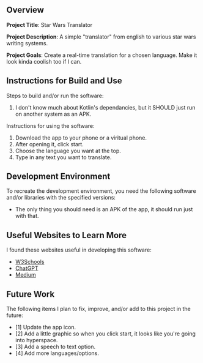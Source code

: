 ## Overview

**Project Title**: Star Wars Translator

**Project Description**: A simple "translator" from english to various star wars writing systems.

**Project Goals**: Create a real-time translation for a chosen language. Make it look kinda coolish too if I can.

## Instructions for Build and Use

Steps to build and/or run the software:

1. I don't know much about Kotlin's dependancies, but it SHOULD just run on another system as an APK.

Instructions for using the software:

1. Download the app to your phone or a viritual phone.
2. After opening it, click start.
3. Choose the language you want at the top.
4. Type in any text you want to translate.

## Development Environment 

To recreate the development environment, you need the following software and/or libraries with the specified versions:

* The only thing you should need is an APK of the app, it should run just with that.

## Useful Websites to Learn More

I found these websites useful in developing this software:

* [W3Schools](https://www.w3schools.com/kotlin/index.php)
* [ChatGPT](chatgpt.com)
* [Medium](https://medium.com/@itsuki.enjoy/android-kotlin-jetpack-compose-dropdown-selectable-list-menu-b7ad86ba6a5a)

## Future Work

The following items I plan to fix, improve, and/or add to this project in the future:

* [1] Update the app icon. 
* [2] Add a little graphic so when you click start, it looks like you're going into hyperspace. 
* [3] Add a speech to text option.
* [4] Add more languages/options.